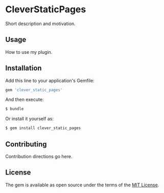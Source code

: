 # CleverStaticPages
Short description and motivation.

## Usage
How to use my plugin.

## Installation
Add this line to your application's Gemfile:

```ruby
gem 'clever_static_pages'
```

And then execute:
```bash
$ bundle
```

Or install it yourself as:
```bash
$ gem install clever_static_pages
```

## Contributing
Contribution directions go here.

## License
The gem is available as open source under the terms of the [MIT License](http://opensource.org/licenses/MIT).
